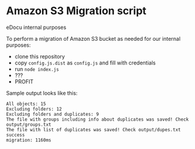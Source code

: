 Amazon S3 Migration script
==========================


eDocu internal purposes

To perform a migration of Amazon S3 bucket as needed for our internal purposes:

* clone this repository
* copy `config.js.dist` as `config.js` and fill with credentials
* run `node index.js`
* ???
* PROFIT

Sample output looks like this:

```
All objects: 15
Excluding folders: 12
Excluding folders and duplicates: 9
The file with groups including info about duplicates was saved! Check output/groups.txt
The file with list of duplicates was saved! Check output/dupes.txt
success
migration: 1160ms
```